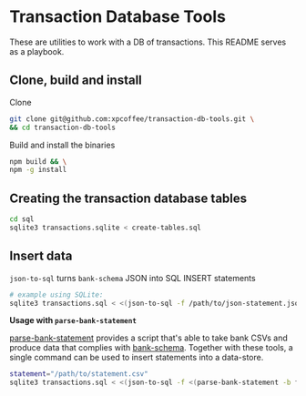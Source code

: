 # Transaction Database Tools

These are utilities to work with a DB of transactions. This README serves as a playbook.

## Clone, build and install

Clone

```bash
git clone git@github.com:xpcoffee/transaction-db-tools.git \
&& cd transaction-db-tools
```

Build and install the binaries
```bash
npm build && \
npm -g install
```

## Creating the transaction database tables

```bash
cd sql
sqlite3 transactions.sqlite < create-tables.sql
```

## Insert data

`json-to-sql` turns `bank-schema` JSON into SQL INSERT statements

```bash
# example using SQLite:
sqlite3 transactions.sql < <(json-to-sql -f /path/to/json-statement.json)
```

**Usage with `parse-bank-statement`**

[parse-bank-statement](https://github.com/xpcoffee/parse-bank-statement) provides a script that's able to take bank CSVs and produce data that complies with [bank-schema](https://github.com/xpcoffee/bank-schema). Together with these tools, a single command can be used to insert statements into a data-store.

```bash
statement="/path/to/statement.csv"
sqlite3 transactions.sql < <(json-to-sql -f <(parse-bank-statement -b fnb -f "$statement"))
```